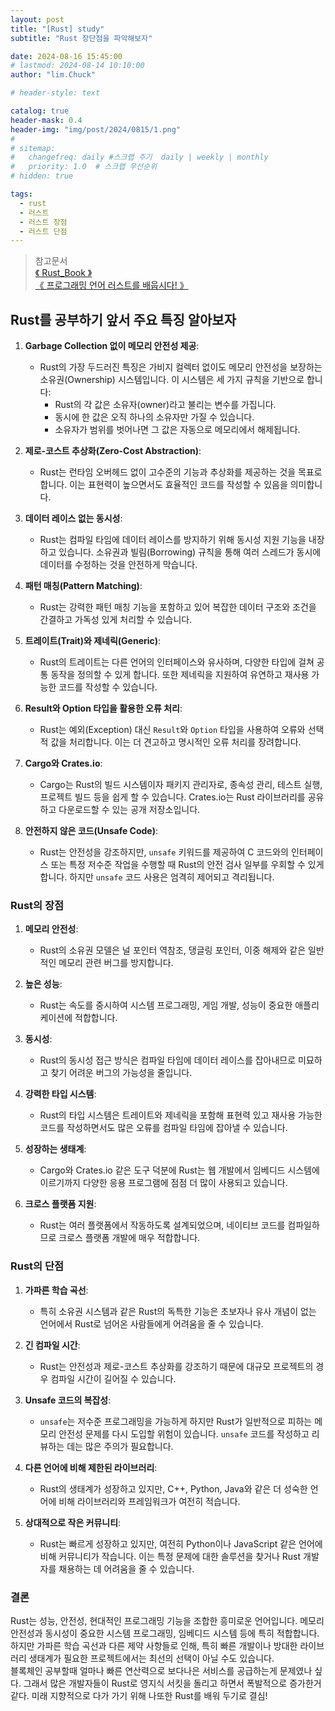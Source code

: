```yaml
---
layout: post
title: "[Rust] study"
subtitle: "Rust 장단점을 파악해보자"

date: 2024-08-16 15:45:00
# lastmod: 2024-08-14 10:10:00
author: "lim.Chuck"

# header-style: text

catalog: true
header-mask: 0.4
header-img: "img/post/2024/0815/1.png"
#
# sitemap:
#   changefreq: daily #스크랩 주기  daily | weekly | monthly
#   priority: 1.0  # 스크랩 우선순위
# hidden: true

tags:
  - rust
  - 러스트
  - 러스트 장점
  - 러스트 단점
---
```


> 참고문서 <br/>[ 《 Rust_Book 》 ](https://doc.rust-kr.org/)<br/>[ 《 프로그래밍 언어 러스트를 배웁시다! 》 ](https://www.youtube.com/watch?v=W9DO6m8JSSs&list=PLfllocyHVgsSJf1zO6k6o3SX2mbZjAqYE)

## Rust를 공부하기 앞서 주요 특징 알아보자

1. **Garbage Collection 없이 메모리 안전성 제공**:

   - Rust의 가장 두드러진 특징은 가비지 컬렉터 없이도 메모리 안전성을 보장하는 소유권(Ownership) 시스템입니다. 이 시스템은 세 가지 규칙을 기반으로 합니다:
     - Rust의 각 값은 소유자(owner)라고 불리는 변수를 가집니다.
     - 동시에 한 값은 오직 하나의 소유자만 가질 수 있습니다.
     - 소유자가 범위를 벗어나면 그 값은 자동으로 메모리에서 해제됩니다.

2. **제로-코스트 추상화(Zero-Cost Abstraction)**:

   - Rust는 런타임 오버헤드 없이 고수준의 기능과 추상화를 제공하는 것을 목표로 합니다. 이는 표현력이 높으면서도 효율적인 코드를 작성할 수 있음을 의미합니다.

3. **데이터 레이스 없는 동시성**:

   - Rust는 컴파일 타임에 데이터 레이스를 방지하기 위해 동시성 지원 기능을 내장하고 있습니다. 소유권과 빌림(Borrowing) 규칙을 통해 여러 스레드가 동시에 데이터를 수정하는 것을 안전하게 막습니다.

4. **패턴 매칭(Pattern Matching)**:

   - Rust는 강력한 패턴 매칭 기능을 포함하고 있어 복잡한 데이터 구조와 조건을 간결하고 가독성 있게 처리할 수 있습니다.

5. **트레이트(Trait)와 제네릭(Generic)**:

   - Rust의 트레이트는 다른 언어의 인터페이스와 유사하며, 다양한 타입에 걸쳐 공통 동작을 정의할 수 있게 합니다. 또한 제네릭을 지원하여 유연하고 재사용 가능한 코드를 작성할 수 있습니다.

6. **Result와 Option 타입을 활용한 오류 처리**:

   - Rust는 예외(Exception) 대신 `Result`와 `Option` 타입을 사용하여 오류와 선택적 값을 처리합니다. 이는 더 견고하고 명시적인 오류 처리를 장려합니다.

7. **Cargo와 Crates.io**:

   - Cargo는 Rust의 빌드 시스템이자 패키지 관리자로, 종속성 관리, 테스트 실행, 프로젝트 빌드 등을 쉽게 할 수 있습니다. Crates.io는 Rust 라이브러리를 공유하고 다운로드할 수 있는 공개 저장소입니다.

8. **안전하지 않은 코드(Unsafe Code)**:
   - Rust는 안전성을 강조하지만, `unsafe` 키워드를 제공하여 C 코드와의 인터페이스 또는 특정 저수준 작업을 수행할 때 Rust의 안전 검사 일부를 우회할 수 있게 합니다. 하지만 `unsafe` 코드 사용은 엄격히 제어되고 격리됩니다.

### Rust의 장점

1. **메모리 안전성**:

   - Rust의 소유권 모델은 널 포인터 역참조, 댕글링 포인터, 이중 해제와 같은 일반적인 메모리 관련 버그를 방지합니다.

2. **높은 성능**:

   - Rust는 속도를 중시하여 시스템 프로그래밍, 게임 개발, 성능이 중요한 애플리케이션에 적합합니다.

3. **동시성**:

   - Rust의 동시성 접근 방식은 컴파일 타임에 데이터 레이스를 잡아내므로 미묘하고 찾기 어려운 버그의 가능성을 줄입니다.

4. **강력한 타입 시스템**:

   - Rust의 타입 시스템은 트레이트와 제네릭을 포함해 표현력 있고 재사용 가능한 코드를 작성하면서도 많은 오류를 컴파일 타임에 잡아낼 수 있습니다.

5. **성장하는 생태계**:

   - Cargo와 Crates.io 같은 도구 덕분에 Rust는 웹 개발에서 임베디드 시스템에 이르기까지 다양한 응용 프로그램에 점점 더 많이 사용되고 있습니다.

6. **크로스 플랫폼 지원**:
   - Rust는 여러 플랫폼에서 작동하도록 설계되었으며, 네이티브 코드를 컴파일하므로 크로스 플랫폼 개발에 매우 적합합니다.

### Rust의 단점

1. **가파른 학습 곡선**:

   - 특히 소유권 시스템과 같은 Rust의 독특한 기능은 초보자나 유사 개념이 없는 언어에서 Rust로 넘어온 사람들에게 어려움을 줄 수 있습니다.

2. **긴 컴파일 시간**:

   - Rust는 안전성과 제로-코스트 추상화를 강조하기 때문에 대규모 프로젝트의 경우 컴파일 시간이 길어질 수 있습니다.

3. **Unsafe 코드의 복잡성**:

   - `unsafe`는 저수준 프로그래밍을 가능하게 하지만 Rust가 일반적으로 피하는 메모리 안전성 문제를 다시 도입할 위험이 있습니다. `unsafe` 코드를 작성하고 리뷰하는 데는 많은 주의가 필요합니다.

4. **다른 언어에 비해 제한된 라이브러리**:

   - Rust의 생태계가 성장하고 있지만, C++, Python, Java와 같은 더 성숙한 언어에 비해 라이브러리와 프레임워크가 여전히 적습니다.

5. **상대적으로 작은 커뮤니티**:
   - Rust는 빠르게 성장하고 있지만, 여전히 Python이나 JavaScript 같은 언어에 비해 커뮤니티가 작습니다. 이는 특정 문제에 대한 솔루션을 찾거나 Rust 개발자를 채용하는 데 어려움을 줄 수 있습니다.

### 결론

Rust는 성능, 안전성, 현대적인 프로그래밍 기능을 조합한 흥미로운 언어입니다. 메모리 안전성과 동시성이 중요한 시스템 프로그래밍, 임베디드 시스템 등에 특히 적합합니다. 하지만 가파른 학습 곡선과 다른 제약 사항들로 인해, 특히 빠른 개발이나 방대한 라이브러리 생태계가 필요한 프로젝트에서는 최선의 선택이 아닐 수도 있습니다.  
블록체인 공부할때 얼마나 빠른 연산력으로 보다나은 서비스를 공급하는게 문제였나 싶다. 그래서 많은 개발자들이 Rust로 영지식 서킷을 돌리고 하면서 폭발적으로 증가한거같다. 미래 지향적으로 다가 가기 위해 나또한 Rust를 배워 두기로 결심!
